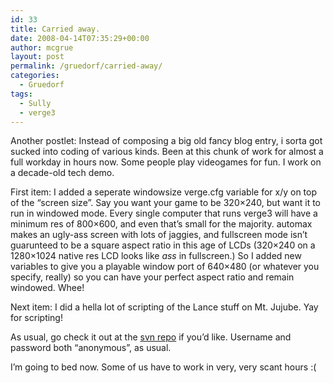 ```yaml
---
id: 33
title: Carried away.
date: 2008-04-14T07:35:29+00:00
author: mcgrue
layout: post
permalink: /gruedorf/carried-away/
categories:
  - Gruedorf
tags:
  - Sully
  - verge3
---
```

Another postlet: Instead of composing a big old fancy blog entry, i sorta got sucked into coding of various kinds. Been at this chunk of work for almost a full workday in hours now. Some people play videogames for fun. I work on a decade-old tech demo.

First item: I added a seperate windowsize verge.cfg variable for x/y on top of the &#8220;screen size&#8221;. Say you want your game to be 320&#215;240, but want it to run in windowed mode. Every single computer that runs verge3 will have a minimum res of 800&#215;600, and even that&#8217;s small for the majority. automax makes an ugly-ass screen with lots of jaggies, and fullscreen mode isn&#8217;t guarunteed to be a square aspect ratio in this age of LCDs (320&#215;240 on a 1280&#215;1024 native res LCD looks like _ass_ in fullscreen.) So I added new variables to give you a playable window port of 640&#215;480 (or whatever you specify, really) so you can have your perfect aspect ratio and remain windowed. Whee!

Next item: I did a hella lot of scripting of the Lance stuff on Mt. Jujube. Yay for scripting!

As usual, go check it out at the <a href=http://www.verge-rpg.com/svn/sully/trunk/>svn repo</a> if you&#8217;d like. Username and password both &#8220;anonymous&#8221;, as usual.

I&#8217;m going to bed now. Some of us have to work in very, very scant hours :(